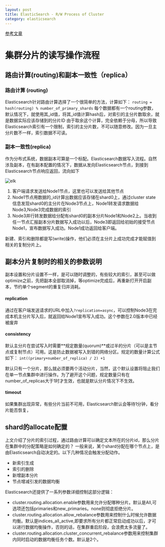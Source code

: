 ```yaml
---
layout: post
title: ElasticSearch - R/W Process of Cluster
category: elasticsearch
---
```


[参考文章](http://blog.51cto.com/tchuairen/1861603?utm_source=tuicool&utm_medium=referral)



# 集群分片的读写操作流程

## 路由计算(routing)和副本一致性（replica）
### 路由计算 (routing)
Elasticsearch针对路由计算选择了一个很简单的方法，计算如下：
`routing = hash(routing) % number_of_primary_shards`
每个数据都有一个routing参数，默认情况下，就使用其_id值，将其_id值计算hash后，对索引的主分片数取余，就是数据实际应该存储到的分片ID
由于取余这个计算，完全依赖于分母，所以导致Elasticsearch索引有一个限制，索引的主分片数，不可以随意修改。因为一旦主分片数不一样，索引数据不可读。

### 副本一致性(replica)
作为分布式系统，数据副本可算是一个标配。Elasticsearch数据写入流程。自然涉及副本，在有副本配置的情况下，数据从发向Elasticsearch节点，到接到Elasticsearch节点响应返回，流向如下

![elk](https://github.com/xiaocxt/xiaocxt.github.io/raw/master/assets/image/esprinciple/es9.png)

1. 客户端请求发送给Node1节点，这里也可以发送给其他节点
2. Node1节点用数据的_id计算出数据应该存储在shard0上，通过cluster state信息发现shard0的主分片在Node3节点上，Node1转发请求数据给Node3,Node3完成数据的索引
3. Node3并行转发数据给分配有shard0的副本分片Node1和Node2上。当收到任一节点汇报副本分片数据写入成功以后，Node3即返回给初始的接受节点Node1，宣布数据写入成功。Node1成功返回给客户端。

新建、索引和删除都是写(write)操作，他们必须在主分片上成功完成才能赋值到相关的复制分片上。

## 副本分片复制时的相关的参数说明
副本设置和分片设置不一样，是可以随时调整的，有些较大的索引，甚至可以做optimize之前，先把副本全部取消掉，等optimize完成后，再重新打开开启副本，节约单个segment的重复归并消耗。
#### replication
通过在客户端发送请求的URL中加入`?replication=async`，可以控制Node3在完成本机主分片写入后，就返回给Node1宣布写入成功。这个参数在2.0版本中已经被废弃

#### consistency
默认主分片在尝试写入时需要**规定数量(quorum)**或过半的分片（可以是主节点或复制节点）可用。这是防止数据被写入到错的网络分区。规定的数量计算公式如下：
`int((primary+number_of_replica) / 2) +1`

默认只有一个分片，那么就必须要两个活动分片，当然，这个默认设置将阻止我们在单一节点集群中进行操作。为了避开这个问题，规定数量只有在number_of_replicas大于1时才生效，也就是默认分片情况下不生效。

#### timeout

如果集群出现异常，有些分片当前不可用，Elasticsearch默认会等待1分钟，看分片能否恢复，



## shard的allocate配置

上文介绍了分片的索引过程，通过路由计算可以确定文本所在的分片id，那么分片在集群中的分配策略是如何确定的？ 一般来说，某个shard分配在哪个节点上，是由Elasticsearch自动决定的。以下几种情况会触发分配动作。

* 新索引生成
* 索引的删除
* 新增副本分片
* 节点增减引发的数据均衡


Elasticsearch还提供了一系列参数详细控制这部分逻辑：
* cluster.routing.allocation.enable参数用来允许分配哪种分片。默认是All,可选项还包括primaries和new_primaries。none则彻底拒绝分片。
* cluster.routing.allocation.allow_rebalance参数用来控制什么时候允许数据均衡。默认是indices_all_active,即要求所有分片都正常启动成功以后，才可以进行数据均衡操作，否则的话，在集群重启阶段，会浪费太多流量了。
* cluster.routing.allocation.cluster_concurrent_rebalance参数用来控制集群内同时启动的数据均衡任务个数。默认是2个。

